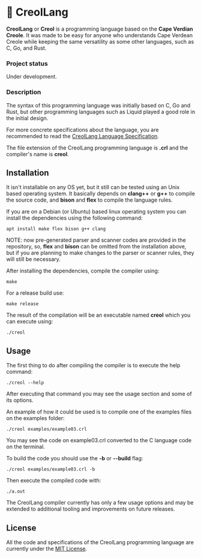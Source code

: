 # :stars: CreolLang

**CreolLang** or **Creol** is a programming language based on the **Cape Verdian Creole**. It was made to be easy for anyone who understands Cape Verdean Creole while keeping the same versatility as some other languages, such as C, Go, and Rust.

### Project status

Under development.

### Description

The syntax of this programming language was initially based on C, Go and Rust, but other programming languages such as Liquid played a good role in the initial design.

For more concrete specifications about the language, you are recommended to read the [CreolLang Language Specification](./docs/creol-lang-spec.md).

The file extension of the CreolLang programming language is **.crl** and the compiler's name is **creol**.

## Installation

It isn't installable on any OS yet, but it still can be tested using an Unix based operating system. It basically depends on **clang++** or **g++** to compile the source code, and **bison** and **flex** to compile the language rules.

If you are on a Debian (or Ubuntu) based linux operating system you can install the dependencies using the following command:

```
apt install make flex bison g++ clang
```

NOTE: now pre-generated parser and scanner codes are provided in the repository, so, **flex** and **bison** can be omitted from the installation above, but if you are planning to make changes to the parser or scanner rules, they will still be necessary.

After installing the dependencies, compile the compiler using:

```
make
```

For a release build use:

```
make release
```

The result of the compilation will be an executable named **creol** which you can execute using:

```
./creol
```

## Usage

The first thing to do after compiling the compiler is to execute the help command:

```
./creol --help
```

After executing that command you may see the usage section and some of its options.

An example of how it could be used is to compile one of the examples files on the examples folder:

```
./creol examples/example03.crl
```

You may see the code on example03.crl converted to the C language code on the terminal.

To build the code you should use the **-b** or **--build** flag:

```
./creol examples/example03.crl -b
```
Then execute the compiled code with:

```
./a.out
```

The CreolLang compiler currently has only a few usage options and may be extended to additional tooling and improvements on future releases.
<!--
## Visuals

TODO...

## Contributing

TODO...

-->

## License

All the code and specifications of the CreolLang programming language are currently under the [MIT License](./LICENSE).
